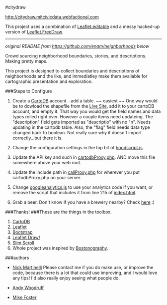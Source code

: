 #citydraw

http://citydraw.mitcivicdata.webfactional.com

This project uses a combination of [Leaflet.editable](https://github.com/yohanboniface/Leaflet.Editable) and a messy hacked-up version of [Leaflet.FreeDraw](https://github.com/Wildhoney/Leaflet.FreeDraw).


* * *
*original README from https://github.com/enam/neighborhoods below*

Crowd sourcing neighborhood boundaries, stories, and descriptions. Making pretty maps.

This project is designed to collect boundaries and descriptions of neighborhoods and the like, and immediatley make them available for cartographic presentation and exploration.

###Steps to Configure 

1. Create a [CartoDB](http://cartodb.com/) account. 
 	-add a table. ~~ easiest ~~ One way would be to dowload the shapefile from the [Live Site](http://pnwmaps.com/neighborhoods), add it to your cartoDB account, and empty it. That way you would get the field names and data types rolled right over. However a couple items need updateing. The "description" field gets imported as "descriptio" with no "n". Needs updating in the cartodb table. Also, the "flag" field needs data type changed back to boolean. Not really sure why it doesn't import correctly...but there it is.  

2. Change the configuration settings in the top bit of [hoodscript.js](https://github.com/enam/neighborhoods/blob/master/js/hoodscript.js).

3. Update the API key and such in [cartodbProxy.php](https://github.com/enam/neighborhoods/blob/master/php/cartodbProxy.php). AND move this file somewhere above your web root.

4. Update the include path in [callProxy.php](https://github.com/enam/neighborhoods/blob/master/php/callProxy.php) for wherever you put cartodbProxy.php on your server.

5. Change [googleanalytics.js](https://github.com/enam/neighborhoods/blob/master/js/googleanalytics.js) to use your analytics code if you want, or remove the script that includes it from line 215 of [index.html](https://github.com/enam/neighborhoods/blob/master/index.html). 

6. Grab a beer. Don't know if you have a brewery nearby? Check [here](http://nickmartinelli.com) :)  

###Thanks!
###These are the things in the toolbox. 
1. [CartoDB](http://cartodb.com/) 
2. [Leaflet](http://leafletjs.com/)
3. [Bootstrap](http://getbootstrap.com/javascript/)
4. [Leaflet Draw!](https://github.com/Leaflet/Leaflet.draw)
5. [Slim Scroll](http://rocha.la/jQuery-slimScroll/)
6. Whole project was inspired by [Bostonography](http://bostonography.com/2012/crowdsourced-neighborhood-boundaries-part-one-consensus/).

###authors
* [Nick Martinelli](https://twitter.com/nichom)
Please contact me if you do make use, or improve the code, because there is a lot that could use improving, and I would love any tips! I'd also really enjoy seeing what people do.

* [Andy Woodruff](https://twitter.com/awoodruff)

* [Mike Foster](https://twitter.com/mjfoster83)

